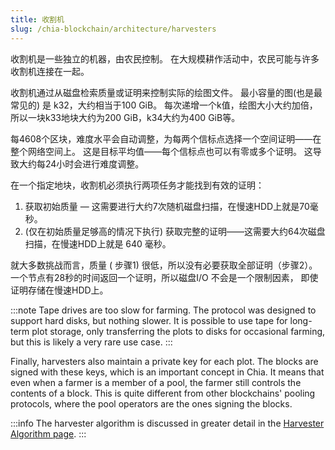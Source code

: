 ```yaml
---
title: 收割机
slug: /chia-blockchain/architecture/harvesters
---
```


收割机是一些独立的机器，由农民控制。 在大规模耕作活动中，农民可能与许多收割机连接在一起。

收割机通过从磁盘检索质量或证明来控制实际的绘图文件。 最小容量的图(也是最常见的) 是 k32，大约相当于100 GiB。 每次递增一个k值，绘图大小大约加倍，所以一块k33地块大约为200 GiB，k34大约为400 GiB等。

每4608个区块，难度水平会自动调整，为每两个信标点选择一个空间证明——在整个网络空间上。 这是目标平均值——每个信标点也可以有零或多个证明。 这导致大约每24小时会进行难度调整。

在一个指定地块，收割机必须执行两项任务才能找到有效的证明：

1. 获取初始质量 — 这需要进行大约7次随机磁盘扫描，在慢速HDD上就是70毫秒。
2. (仅在初始质量足够高的情况下执行) 获取完整的证明——这需要大约64次磁盘扫描，在慢速HDD上就是 640 毫秒。

就大多数挑战而言，质量 ( 步骤1) 很低，所以没有必要获取全部证明（步骤2）。 一个节点有28秒的时间返回一个证明，所以磁盘I/O 不会是一个限制因素， 即使证明存储在慢速HDD上。

:::note
Tape drives are too slow for farming. The protocol was designed to support hard disks, but nothing slower. It is possible to use tape for long-term plot storage, only transferring the plots to disks for occasional farming, but this is likely a very rare use case.
:::

Finally, harvesters also maintain a private key for each plot. The blocks are signed with these keys, which is an important concept in Chia. It means that even when a farmer is a member of a pool, the farmer still controls the contents of a block. This is quite different from other blockchains' pooling protocols, where the pool operators are the ones signing the blocks.

:::info
The harvester algorithm is discussed in greater detail in the [Harvester Algorithm page](/chia-blockchain/consensus/chains/harvester-algorithm).
:::

